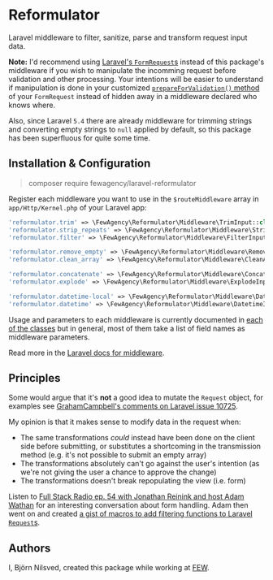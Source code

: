 # Reformulator
Laravel middleware to filter, sanitize, parse and transform request input data.

**Note:** I'd recommend using
[Laravel's `FormRequest`s](https://laravel.com/docs/validation#form-request-validation)
instead of this package's middleware if you wish to manipulate the incomming request before validation and other processing.
Your intentions will be easier to understand if manipulation is done in your customized
[`prepareForValidation()` method](https://github.com/laravel/framework/blob/master/src/Illuminate/Validation/ValidatesWhenResolvedTrait.php#L30-L38)
of your `FormRequest` instead of hidden away in a middleware declared who knows where.

Also, since Laravel `5.4` there are already middleware for trimming strings and converting empty strings to `null` applied by default, so this package has been superfluous for quite some time.

## Installation & Configuration
> composer require fewagency/laravel-reformulator

Register each middleware you want to use in the `$routeMiddleware` array
in `app/Http/Kernel.php` of your Laravel app: 
```php
'reformulator.trim' => \FewAgency\Reformulator\Middleware\TrimInput::class,
'reformulator.strip_repeats' => \FewAgency\Reformulator\Middleware\StripRepeatNonWordCharsFromInput::class,
'reformulator.filter' => \FewAgency\Reformulator\Middleware\FilterInput::class,

'reformulator.remove_empty' => \FewAgency\Reformulator\Middleware\RemoveEmptyInput::class,
'reformulator.clean_array' => \FewAgency\Reformulator\Middleware\CleanArrayInput::class,

'reformulator.concatenate' => \FewAgency\Reformulator\Middleware\ConcatenateInput::class,
'reformulator.explode' => \FewAgency\Reformulator\Middleware\ExplodeInput::class,

'reformulator.datetime-local' => \FewAgency\Reformulator\Middleware\DatetimeLocalInput::class,
'reformulator.datetime' => \FewAgency\Reformulator\Middleware\DatetimeInput::class,
```

Usage and parameters to each middleware is currently documented in [each of the classes](src/Middleware)
but in general, most of them take a list of field names as middleware parameters.

Read more in the [Laravel docs for middleware](https://laravel.com/docs/middleware#registering-middleware).

## Principles
Some would argue that it's **not** a good idea to mutate the `Request` object, for examples see
[GrahamCampbell's comments on Laravel issue 10725](https://github.com/laravel/framework/issues/10725).

My opinion is that it makes sense to modify data in the request when:
- The same transformations *could* instead have been done on the client side before submitting,
or substitutes a shortcoming in the transmission method
(e.g. it's not possible to submit an empty array)
- The transformations absolutely can't go against the user's intention
(as we're not giving the user a chance to approve the change)
- The transformations doesn't break repopulating the view (i.e. form)
  
Listen to
[Full Stack Radio ep. 54 with Jonathan Reinink and host Adam Wathan](http://www.fullstackradio.com/54)
for an interesting conversation about form handling.
Adam then went on and created
[a gist of macros to add filtering functions to Laravel `Request`s](https://gist.github.com/adamwathan/610a9818382900daac6d6ecdf75a109b).

## Authors
I, Björn Nilsved, created this package while working at [FEW](http://fewagency.se).
